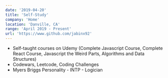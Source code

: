 ```yaml
---
date: '2019-04-20'
title: 'Self-Study'
company: 'Home'
location: 'Danville, CA'
range: 'April 2019 - Present'
url: 'https://www.github.com/jabinx92'
---
```


- Self-taught courses on Udemy (Complete Javascript Course, Complete React Course, Javascript the Weird Parts, Algorithms and Data Structures)
- Codewars, Leetcode, Coding Challenges
- Myers Briggs Personality - INTP - Logician

